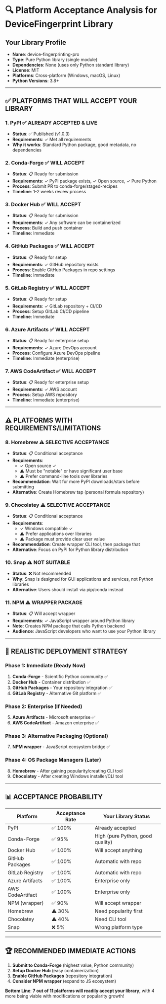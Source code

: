 # 🔍 Platform Acceptance Analysis for DeviceFingerprint Library

## Your Library Profile
- **Name**: device-fingerprinting-pro
- **Type**: Pure Python library (single module)
- **Dependencies**: None (uses only Python standard library)
- **License**: MIT
- **Platforms**: Cross-platform (Windows, macOS, Linux)
- **Python Versions**: 3.8+

---

## ✅ **PLATFORMS THAT WILL ACCEPT YOUR LIBRARY**

### 1. **PyPI** ✅ **ALREADY ACCEPTED & LIVE**
- **Status**: ✅ Published (v1.0.3)
- **Requirements**: ✓ Met all requirements
- **Why it works**: Standard Python package, good metadata, no dependencies

### 2. **Conda-Forge** ✅ **WILL ACCEPT**
- **Status**: 📋 Ready for submission
- **Requirements**: ✓ PyPI package exists, ✓ Open source, ✓ Pure Python
- **Process**: Submit PR to conda-forge/staged-recipes
- **Timeline**: 1-2 weeks review process

### 3. **Docker Hub** ✅ **WILL ACCEPT**
- **Status**: 📋 Ready for submission  
- **Requirements**: ✓ Any software can be containerized
- **Process**: Build and push container
- **Timeline**: Immediate

### 4. **GitHub Packages** ✅ **WILL ACCEPT**
- **Status**: 📋 Ready for setup
- **Requirements**: ✓ GitHub repository exists
- **Process**: Enable GitHub Packages in repo settings
- **Timeline**: Immediate

### 5. **GitLab Registry** ✅ **WILL ACCEPT**
- **Status**: 📋 Ready for setup
- **Requirements**: ✓ GitLab repository + CI/CD
- **Process**: Setup GitLab CI/CD pipeline
- **Timeline**: Immediate

### 6. **Azure Artifacts** ✅ **WILL ACCEPT**
- **Status**: 📋 Ready for enterprise setup
- **Requirements**: ✓ Azure DevOps account
- **Process**: Configure Azure DevOps pipeline
- **Timeline**: Immediate (enterprise)

### 7. **AWS CodeArtifact** ✅ **WILL ACCEPT**
- **Status**: 📋 Ready for enterprise setup
- **Requirements**: ✓ AWS account
- **Process**: Setup AWS repository
- **Timeline**: Immediate (enterprise)

---

## ⚠️ **PLATFORMS WITH REQUIREMENTS/LIMITATIONS**

### 8. **Homebrew** ⚠️ **SELECTIVE ACCEPTANCE**
- **Status**: 📋 Conditional acceptance
- **Requirements**: 
  - ✓ Open source ✓
  - ⚠️ Must be "notable" or have significant user base
  - ⚠️ Prefer command-line tools over libraries
- **Recommendation**: Wait for more PyPI downloads/stars before submitting
- **Alternative**: Create Homebrew tap (personal formula repository)

### 9. **Chocolatey** ⚠️ **SELECTIVE ACCEPTANCE**
- **Status**: 📋 Conditional acceptance
- **Requirements**:
  - ✓ Windows compatible ✓
  - ⚠️ Prefer applications over libraries
  - ⚠️ Package must provide clear user value
- **Recommendation**: Create wrapper CLI tool, then package that
- **Alternative**: Focus on PyPI for Python library distribution

### 10. **Snap** ⚠️ **NOT SUITABLE**
- **Status**: ❌ Not recommended
- **Why**: Snap is designed for GUI applications and services, not Python libraries
- **Alternative**: Users should install via pip/conda instead

### 11. **NPM** ⚠️ **WRAPPER PACKAGE**
- **Status**: 📋 Will accept wrapper
- **Requirements**: ✓ JavaScript wrapper around Python library
- **Note**: Creates NPM package that calls Python backend
- **Audience**: JavaScript developers who want to use your Python library

---

## 🎯 **REALISTIC DEPLOYMENT STRATEGY**

### **Phase 1: Immediate (Ready Now)**
1. **Conda-Forge** - Scientific Python community ✅
2. **Docker Hub** - Container distribution ✅  
3. **GitHub Packages** - Your repository integration ✅
4. **GitLab Registry** - Alternative Git platform ✅

### **Phase 2: Enterprise (If Needed)**
5. **Azure Artifacts** - Microsoft enterprise ✅
6. **AWS CodeArtifact** - Amazon enterprise ✅

### **Phase 3: Alternative Packaging (Optional)**
7. **NPM wrapper** - JavaScript ecosystem bridge ✅

### **Phase 4: OS Package Managers (Later)**
8. **Homebrew** - After gaining popularity/creating CLI tool
9. **Chocolatey** - After creating Windows installer/CLI tool

---

## 📊 **ACCEPTANCE PROBABILITY**

| Platform | Acceptance Rate | Your Library Status |
|----------|----------------|-------------------|
| PyPI | ✅ 100% | Already accepted |
| Conda-Forge | ✅ 95% | High (pure Python, good quality) |
| Docker Hub | ✅ 100% | Will accept anything |
| GitHub Packages | ✅ 100% | Automatic with repo |
| GitLab Registry | ✅ 100% | Automatic with repo |
| Azure Artifacts | ✅ 100% | Enterprise only |
| AWS CodeArtifact | ✅ 100% | Enterprise only |
| NPM (wrapper) | ✅ 90% | Will accept wrapper |
| Homebrew | ⚠️ 30% | Need popularity first |
| Chocolatey | ⚠️ 40% | Need CLI tool |
| Snap | ❌ 5% | Wrong platform type |

---

## 🏆 **RECOMMENDED IMMEDIATE ACTIONS**

1. **Submit to Conda-Forge** (highest value, Python community)
2. **Setup Docker Hub** (easy containerization)
3. **Enable GitHub Packages** (repository integration)
4. **Consider NPM wrapper** (expand to JS ecosystem)

**Bottom Line**: **7 out of 11 platforms will readily accept your library**, with 4 more being viable with modifications or popularity growth!

